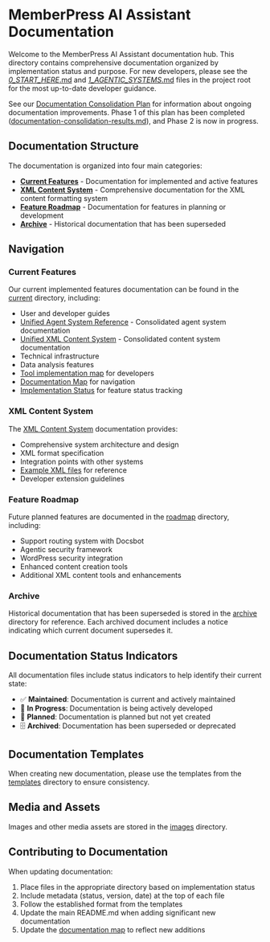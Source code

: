 # MemberPress AI Assistant Documentation

Welcome to the MemberPress AI Assistant documentation hub. This directory contains comprehensive documentation organized by implementation status and purpose. For new developers, please see the [_0_START_HERE_.md](../_0_START_HERE_.md) and [_1_AGENTIC_SYSTEMS_.md](../_1_AGENTIC_SYSTEMS_.md) files in the project root for the most up-to-date developer guidance.

See our [Documentation Consolidation Plan](./DOCUMENTATION_PLAN.md) for information about ongoing documentation improvements. Phase 1 of this plan has been completed ([documentation-consolidation-results.md](current/documentation-consolidation-results.md)), and Phase 2 is now in progress.

## Documentation Structure

The documentation is organized into four main categories:

- [**Current Features**](current/) - Documentation for implemented and active features
- [**XML Content System**](xml-content-system/) - Comprehensive documentation for the XML content formatting system
- [**Feature Roadmap**](roadmap/) - Documentation for features in planning or development
- [**Archive**](archive/) - Historical documentation that has been superseded

## Navigation

### Current Features

Our current implemented features documentation can be found in the [current](current/) directory, including:

- User and developer guides
- [Unified Agent System Reference](current/unified-agent-system.md) - Consolidated agent system documentation
- [Unified XML Content System](current/unified-xml-content-system.md) - Consolidated content system documentation
- Technical infrastructure
- Data analysis features
- [Tool implementation map](current/tool-implementation-map.md) for developers
- [Documentation Map](current/documentation-map.md) for navigation
- [Implementation Status](current/implementation-status.md) for feature status tracking

### XML Content System

The [XML Content System](xml-content-system/) documentation provides:

- Comprehensive system architecture and design
- XML format specification
- Integration points with other systems
- [Example XML files](xml-content-system/examples/) for reference
- Developer extension guidelines

### Feature Roadmap

Future planned features are documented in the [roadmap](roadmap/) directory, including:

- Support routing system with Docsbot
- Agentic security framework
- WordPress security integration
- Enhanced content creation tools
- Additional XML content tools and enhancements

### Archive

Historical documentation that has been superseded is stored in the [archive](archive/) directory for reference. Each archived document includes a notice indicating which current document supersedes it.

## Documentation Status Indicators

All documentation files include status indicators to help identify their current state:

- ✅ **Maintained**: Documentation is current and actively maintained
- 🚧 **In Progress**: Documentation is being actively developed
- 🔮 **Planned**: Documentation is planned but not yet created
- 🗄️ **Archived**: Documentation has been superseded or deprecated

## Documentation Templates

When creating new documentation, please use the templates from the [templates](templates/) directory to ensure consistency.

## Media and Assets

Images and other media assets are stored in the [images](images/) directory.

## Contributing to Documentation

When updating documentation:

1. Place files in the appropriate directory based on implementation status
2. Include metadata (status, version, date) at the top of each file
3. Follow the established format from the templates
4. Update the main README.md when adding significant new documentation
5. Update the [documentation map](current/documentation-map.md) to reflect new additions